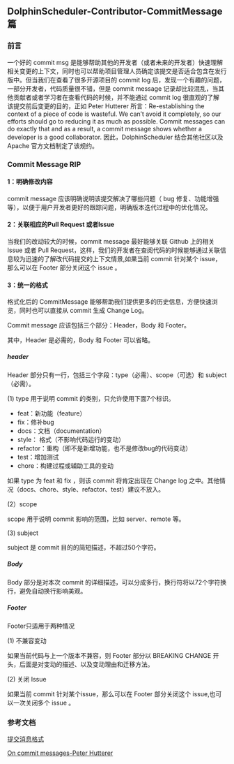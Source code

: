 ## DolphinScheduler-Contributor-CommitMessage篇

### 前言
  一个好的 commit msg 是能够帮助其他的开发者（或者未来的开发者）快速理解相关变更的上下文，同时也可以帮助项目管理人员确定该提交是否适合包含在发行版中。但当我们在查看了很多开源项目的 commit log 后，发现一个有趣的问题，一部分开发者，代码质量很不错，但是 commit message 记录却比较混乱，当其他贡献者或者学习者在查看代码的时候，并不能通过 commit log 很直观的了解
该提交前后变更的目的，正如 Peter Hutterer 所言：Re-establishing the context of a piece of code is wasteful. We can’t avoid it completely, so our efforts should go to reducing it as much as possible. Commit messages can do exactly that and as a result, a commit message shows whether a developer is a good collaborator. 因此，DolphinScheduler 结合其他社区以及 Apache 官方文档制定了该规约。

### Commit Message RIP

#### 1：明确修改内容

commit message 应该明确说明该提交解决了哪些问题（ bug 修复、功能增强等），以便于用户开发者更好的跟踪问题，明确版本迭代过程中的优化情况。

#### 2：关联相应的Pull Request 或者Issue

当我们的改动较大的时候，commit message 最好能够关联 Github 上的相关 Issue 或者 Pull Request，这样，我们的开发者在查阅代码的时候能够通过关联信息较为迅速的了解改代码提交的上下文情景,如果当前 commit 针对某个 issue，那么可以在 Footer 部分关闭这个 issue 。

#### 3：统一的格式

格式化后的 CommitMessage 能够帮助我们提供更多的历史信息，方便快速浏览，同时也可以直接从 commit 生成 Change Log。

Commit message 应该包括三个部分：Header，Body 和 Footer。

其中，Header 是必需的，Body 和 Footer 可以省略。

##### header
Header 部分只有一行，包括三个字段：type（必需）、scope（可选）和 subject（必需）。

(1) type 用于说明 commit 的类别，只允许使用下面7个标识。

* feat：新功能（feature）
* fix：修补bug
* docs：文档（documentation）
* style： 格式（不影响代码运行的变动）
* refactor：重构（即不是新增功能，也不是修改bug的代码变动）
* test：增加测试
* chore：构建过程或辅助工具的变动

如果 type 为 feat 和 fix ，则该 commit 将肯定出现在 Change log 之中。其他情况（docs、chore、style、refactor、test）建议不放入。

(2）scope

scope 用于说明 commit 影响的范围，比如 server、remote 等。

(3) subject

subject 是 commit 目的的简短描述，不超过50个字符。

##### Body

Body 部分是对本次 commit 的详细描述，可以分成多行，换行符将以72个字符换行，避免自动换行影响美观。


##### Footer

Footer只适用于两种情况

(1) 不兼容变动

如果当前代码与上一个版本不兼容，则 Footer 部分以 BREAKING CHANGE 开头，后面是对变动的描述、以及变动理由和迁移方法。

(2) 关闭 Issue

如果当前 commit 针对某个issue，那么可以在 Footer 部分关闭这个 issue,也可以一次关闭多个 issue 。


### 参考文档
[提交消息格式](https://cwiki.apache.org/confluence/display/GEODE/Commit+Message+Format)

[On commit messages-Peter Hutterer](http://who-t.blogspot.com/2009/12/on-commit-messages.html)